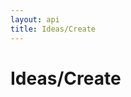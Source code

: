 ```yaml
---
layout: api
title: Ideas/Create
---
```


# Ideas/Create

<api-explorer resource="http://api.rusic.dev/buckets/:bucket_id/ideas" method="POST" editable="true">
  <api-header name="X-API-Key" required="true" value="abc123" editable-key="false"></api-header>
  <api-header name="X-Rusic-Participant-Token" required="true" value="" editable-key="false"></api-header>
  <api-header name="Accept" required="true" value="application/vnd.rusic.v1+json" editable-key="false" editable-value="false"></api-header>
  <api-part name="idea[content]" required="true" default="" value="Some content"></api-part>
  <api-part name="idea[title]" required="true" default="" value="Some title"></api-part>
  <api-resource name="bucket_id" required="true" default="" value="1"></api-resource>
</api-explorer>
